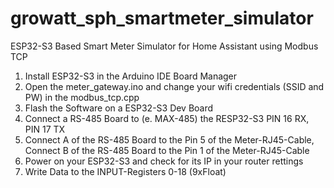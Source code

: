 # growatt_sph_smartmeter_simulator
ESP32-S3 Based Smart Meter Simulator for Home Assistant using Modbus TCP

1. Install ESP32-S3 in the Arduino IDE Board Manager
2. Open the meter_gateway.ino and change your wifi credentials (SSID and PW) in the modbus_tcp.cpp
3. Flash the Software on a ESP32-S3 Dev Board
4. Connect a RS-485 Board to (e. MAX-485) the RESP32-S3 PIN 16 RX, PIN 17 TX
5. Connect A of the RS-485 Board to the Pin 5 of the Meter-RJ45-Cable, Connect B of the RS-485 Board to the Pin 1 of the Meter-RJ45-Cable
6. Power on your ESP32-S3 and check for its IP in your router rettings
7. Write Data to the INPUT-Registers 0-18 (9xFloat)
